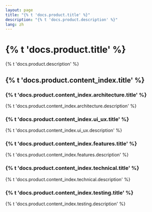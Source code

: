 ```yaml
---
layout: page
title: "{% t 'docs.product.title' %}"
description: "{% t 'docs.product.description' %}"
lang: zh
---
```


# {% t 'docs.product.title' %}

{% t 'docs.product.description' %}

## {% t 'docs.product.content_index.title' %}

### {% t 'docs.product.content_index.architecture.title' %}
{% t 'docs.product.content_index.architecture.description' %}

### {% t 'docs.product.content_index.ui_ux.title' %}
{% t 'docs.product.content_index.ui_ux.description' %}

### {% t 'docs.product.content_index.features.title' %}
{% t 'docs.product.content_index.features.description' %}

### {% t 'docs.product.content_index.technical.title' %}
{% t 'docs.product.content_index.technical.description' %}

### {% t 'docs.product.content_index.testing.title' %}
{% t 'docs.product.content_index.testing.description' %}